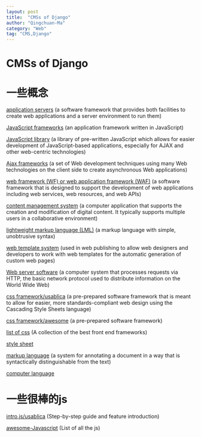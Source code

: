 ```yaml
---
layout: post
title:  "CMSs of Django"
author: "Qingchuan-Ma"
category: "Web"
tag: "CMS,Django"
---
```


# CMSs of Django



# 一些概念

[application servers](https://en.wikipedia.org/wiki/List_of_application_servers)
(a software framework that provides both facilities to create web applications and a server environment to run them)

[JavaScript frameworks](https://en.wikipedia.org/wiki/Comparison_of_JavaScript_frameworks)
(an application framework written in JavaScript)

[JavaScript library](https://en.wikipedia.org/wiki/List_of_JavaScript_libraries)
(a library of pre-written JavaScript which allows for easier development of JavaScript-based applications, especially for AJAX and other web-centric technologies)

[Ajax frameworks](https://en.wikipedia.org/wiki/List_of_Ajax_frameworks)
(a set of Web development techniques using many Web technologies on the client side to create asynchronous Web applications)

[web framework (WF) or web application framework (WAF)](https://en.wikipedia.org/wiki/Comparison_of_web_frameworks)
(a software framework that is designed to support the development of web applications including web services, web resources, and web APIs)

[content management system](https://en.wikipedia.org/wiki/List_of_content_management_systems)
(a computer application that supports the creation and modification of digital content. It typically supports multiple users in a collaborative environment)

[lightweight markup language (LML)](https://en.wikipedia.org/wiki/Lightweight_markup_language)
(a markup language with simple, unobtrusive syntax)

[web template system](https://en.wikipedia.org/wiki/Comparison_of_web_template_engines)
(used in web publishing to allow web designers and developers to work with web templates for the automatic generation of custom web pages)

[Web server software](https://en.wikipedia.org/wiki/Comparison_of_web_server_software)
(a computer system that processes requests via HTTP, the basic network protocol used to distribute information on the World Wide Web)

[css framework/usablica](https://usablica.github.io/front-end-frameworks/compare.html?v=2.0)
(a pre-prepared software framework that is meant to allow for easier, more standards-compliant web design using the Cascading Style Sheets language)

[css framework/awesome](https://github.com/troxler/awesome-css-frameworks)
(a pre-prepared software framework)

[list of css](http://cssframeworks.org/)
(A collection of the best front end frameworks)

[style sheet](https://en.wikipedia.org/wiki/Style_sheet)

[markup language](https://en.wikipedia.org/wiki/List_of_markup_languages)
(a system for annotating a document in a way that is syntactically distinguishable from the text)

[computer language](https://en.wikipedia.org/wiki/Computer_language)



# 一些很棒的js

[intro.js/usablica](https://introjs.com/)
(Step-by-step guide and feature introduction)

[awesome-Javascript](https://github.com/sorrycc/awesome-javascript)
(List of all the js)
